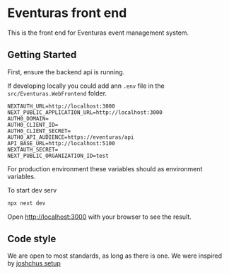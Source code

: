 # Eventuras front end

This is the front end for Eventuras event management system.

## Getting Started

First, ensure the backend api is running.

If developing locally you could add ann `.env` file in the `src/Eventuras.WebFrontend` folder.

```
NEXTAUTH_URL=http://localhost:3000
NEXT_PUBLIC_APPLICATION_URL=http://localhost:3000
AUTH0_DOMAIN=
AUTH0_CLIENT_ID=
AUTH0_CLIENT_SECRET=
AUTH0_API_AUDIENCE=https://eventuras/api
API_BASE_URL=http://localhost:5100
NEXTAUTH_SECRET=
NEXT_PUBLIC_ORGANIZATION_ID=test
```

For production environment these variables should as environment variables.

To start dev serv

```bash
npx next dev
```

Open [http://localhost:3000](http://localhost:3000) with your browser to see the result.

## Code style

We are open to most standards, as long as there is one. We were inspired by [joshchus setup](https://dev.to/joshchu/how-to-setup-prettier-eslint-husky-and-lint-staged-with-a-nextjs-and-typescript-project-i7b)

